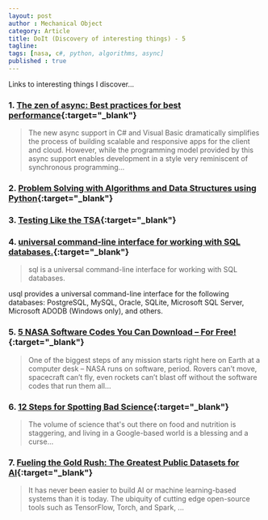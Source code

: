```yaml
---
layout: post
author : Mechanical Object
category: Article
title: DoIt (Discovery of interesting things) - 5
tagline: 
tags: [nasa, c#, python, algorithms, async]
published : true
--- 
```


Links to interesting things I discover...

<!--more-->

### 1. [The zen of async: Best practices for best performance](https://channel9.msdn.com/Events/Build/BUILD2011/TOOL-829T){:target="_blank"}

> The new async support in C# and Visual Basic dramatically simplifies the process of building scalable and responsive apps for the client and cloud. However, while the programming model provided by this async support enables development in a style very reminiscent of synchronous programming...

### 2. [Problem Solving with Algorithms and Data Structures using Python](http://interactivepython.org/runestone/static/pythonds/index.html){:target="_blank"}

### 3. [Testing Like the TSA](http://blog.cleancoder.com/uncle-bob/2017/03/06/TestingLikeTheTSA.html){:target="_blank"}

### 4. [universal command-line interface for working with SQL databases.](https://github.com/knq/usql){:target="_blank"}

> sql is a universal command-line interface for working with SQL databases.

usql provides a universal command-line interface for the following databases: PostgreSQL, MySQL, Oracle, SQLite, Microsoft SQL Server, Microsoft ADODB (Windows only), and others.

### 5. [5 NASA Software Codes You Can Download – For Free!](https://nasa.tumblr.com/post/157906081634/5-nasa-software-codes-you-can-download-for-free){:target="_blank"}

> One of the biggest steps of any mission starts right here on Earth at a computer desk – NASA runs on software, period. Rovers can’t move, spacecraft can’t fly, even rockets can’t blast off without the software codes that run them all...

### 6. [12 Steps for Spotting Bad Science](http://www.foodinsight.org/12StepsForSpottingBadScience?utm_content=buffera7dbd&utm_medium=social&utm_source=twitter.com&utm_campaign=buffer){:target="_blank"}

> The volume of science that's out there on food and nutrition is staggering, and living in a Google-based world is a blessing and a curse...

### 7. [Fueling the Gold Rush: The Greatest Public Datasets for AI](https://medium.com/startup-grind/fueling-the-ai-gold-rush-7ae438505bc2#.c5qmpcdv1){:target="_blank"}

> It has never been easier to build AI or machine learning-based systems than it is today. The ubiquity of cutting edge open-source tools such as TensorFlow, Torch, and Spark, ...
